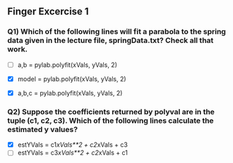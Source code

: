 ## Finger Excercise 1

### Q1) Which of the following lines will fit a parabola to the spring data given in the lecture file, springData.txt? Check all that work.

- [ ] a,b = pylab.polyfit(xVals, yVals, 2)
- [x] model = pylab.polyfit(xVals, yVals, 2)
- [x] a,b,c = pylab.polyfit(xVals, yVals, 2)


### Q2) Suppose the coefficients returned by polyval are in the tuple (c1, c2, c3). Which of the following lines calculate the estimated y values?

- [x] estYVals = c1*xVals**2 + c2*xVals + c3
- [ ] estYVals = c3*xVals**2 + c2*xVals + c1